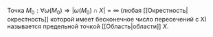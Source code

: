 Точка $M_0: \forall \omega(M_0) \Rightarrow |\omega(M_0) \cap X| = \infty$ (любая [[Окрестность|окрестность]] которой имеет бесконечное число пересечений с X) называется предельной точкой [[Область|области]] $X$.